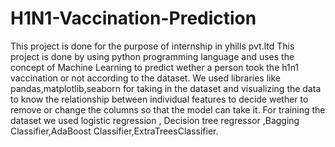 # H1N1-Vaccination-Prediction
This project is done for the purpose of internship in yhills pvt.ltd 
This project is done by using python programming language and uses the concept of Machine Learning to predict wether a person took the h1n1 vaccination or not according to the dataset.
We used libraries like pandas,matplotlib,seaborn for taking in the dataset and visualizing the data to know the relationship between individual features to decide wether to remove or change the columns so that the model can take it.
For training the dataset we used logistic regression , Decision tree regressor ,Bagging Classifier,AdaBoost Classifier,ExtraTreesClassifier.
